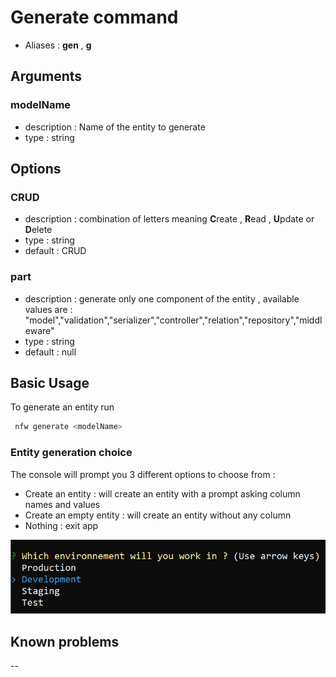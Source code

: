 # Generate command

- Aliases : **gen**  , **g**

## Arguments

### modelName
- description : Name of the entity to generate
- type : string

## Options

### CRUD
- description : combination of letters meaning **C**reate , **R**ead , **U**pdate or **D**elete
- type : string
- default : CRUD

### part
- description : generate only one component of the entity , available values are : "model","validation","serializer","controller","relation","repository","middleware"
- type : string
- default : null


## Basic Usage

To generate an entity run

```sh
 nfw generate <modelName>
 ```

### Entity generation choice

The console will prompt you 3 different options to choose from :

-  Create an entity : will create an entity with a prompt asking column names and values
-  Create an empty entity : will create an entity without any column
- Nothing : exit app

![alt text](../github/1-env.PNG)

## Known problems

--
